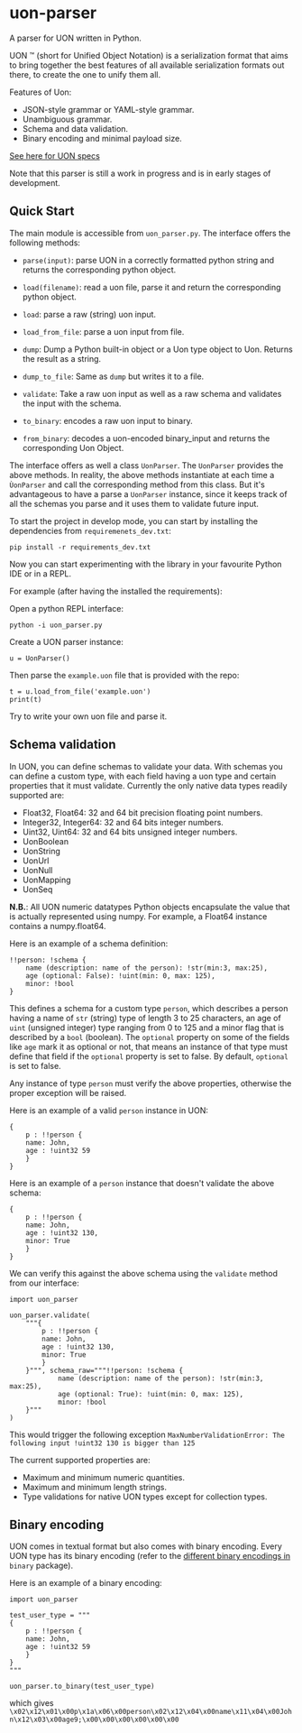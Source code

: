 # uon-parser
A parser for UON written in Python.

UON ™ (short for Unified Object Notation) is a serialization format that aims to bring together the best features of all available serialization formats out there, to create the one to unify them all. 

Features of Uon:
- JSON-style grammar or YAML-style grammar.
- Unambiguous grammar.
- Schema and data validation.
- Binary encoding and minimal payload size.

[See here for UON specs](https://github.com/uon-language/specification/blob/master/spec.md)

Note that this parser is still a work in progress and is in early stages of development.

## Quick Start

The main module is accessible from `uon_parser.py`. The interface offers the following methods:
- `parse(input)`: parse UON in a correctly formatted python string and returns the corresponding python object.
- `load(filename)`: read a uon file, parse it and return the corresponding python object.

- `load`: parse a raw (string) uon input.
- `load_from_file`: parse a uon input from file.
- `dump`: Dump a Python built-in object or a Uon type object to Uon. Returns the result as a string.
- `dump_to_file`: Same as `dump` but writes it to a file.
- `validate`: Take a raw uon input as well as a raw schema and validates
the input with the schema.
- `to_binary`: encodes a raw uon input to binary.
- `from_binary`: decodes a uon-encoded binary_input and returns the corresponding Uon Object.

The interface offers as well a class `UonParser`. The `UonParser` provides the above methods. In reality,  the above methods instantiate at each time a `ÙonParser` and call the corresponding method from this class. But it's advantageous to have a parse a `UonParser` instance, since it keeps track of all the schemas you parse and it uses them to validate future input.


To start the project in develop mode, you can start by installing the dependencies from `requiremenets_dev.txt`:
```
pip install -r requirements_dev.txt
```

Now you can start experimenting with the library in your favourite Python IDE or in a REPL.

For example (after having the installed the requirements):

Open a python REPL interface: 

```
python -i uon_parser.py
```

Create a UON parser instance:

```
u = UonParser()
```

Then parse the `example.uon` file that is provided with the repo:

```
t = u.load_from_file('example.uon')
print(t)
```

Try to write your own uon file and parse it. 

## Schema validation
In UON, you can define schemas to validate your data. With schemas you can define a custom type, with each field having a uon type and certain properties that it must validate. Currently the only native data types readily supported are:
- Float32, Float64: 32 and 64 bit precision floating point numbers.
- Integer32, Integer64: 32 and 64 bits integer numbers.
- Uint32, Uint64: 32 and 64 bits unsigned integer numbers.
- UonBoolean
- UonString
- UonUrl
- UonNull
- UonMapping
- UonSeq

**N.B.**: All UON numeric datatypes Python objects encapsulate the value that is actually represented using numpy. For example, a Float64 instance contains a numpy.float64.

Here is an example of a schema definition:
```
!!person: !schema {
    name (description: name of the person): !str(min:3, max:25),
    age (optional: False): !uint(min: 0, max: 125),
    minor: !bool
}
```

This defines a schema for a custom type `person`, which describes a person having a name of `str` (string) type of length 3 to 25 characters, an age of `uint` (unsigned integer) type ranging from 0 to 125 and a minor flag that is described by a `bool` (boolean). The `optional` property on some of the fields like `age` mark it as optional or not, that means an instance of that type must define that field if the `optional` property is set to false. By default, `optional` is set to false.

Any instance of type `person` must verify the above properties, otherwise the proper exception will be raised.

Here is an example of a valid `person` instance in UON:

```
{
    p : !!person {
    name: John,
    age : !uint32 59
    }
}
```

Here is an example of a `person` instance that doesn't validate the above schema:
```
{
    p : !!person {
    name: John,
    age : !uint32 130,
    minor: True
    }
}
```
We can verify this against the above schema using the `validate` method from our interface:

```
import uon_parser

uon_parser.validate(
    """{
        p : !!person {
        name: John,
        age : !uint32 130,
        minor: True
        }
    }""", schema_raw="""!!person: !schema {
            name (description: name of the person): !str(min:3, max:25),
            age (optional: True): !uint(min: 0, max: 125),
            minor: !bool
    }"""
)
```

This would trigger the following exception `MaxNumberValidationError: The following input !uint32 130 is bigger than 125`


The current supported properties are:
- Maximum and minimum numeric quantities.
- Maximum and minimum length strings.
- Type validations for native UON types except for collection types.

## Binary encoding
UON comes in textual format but also comes with binary encoding. Every UON type has its binary encoding (refer to the [different binary encodings in ](binary/binary_serialization.uon) `binary` package).

Here is an example of a binary encoding:
```
import uon_parser

test_user_type = """
{
    p : !!person {
    name: John,
    age : !uint32 59
    }
}
"""

uon_parser.to_binary(test_user_type)
```

which gives `\x02\x12\x01\x00p\x1a\x06\x00person\x02\x12\x04\x00name\x11\x04\x00John\x12\x03\x00age9;\x00\x00\x00\x00\x00\x00`